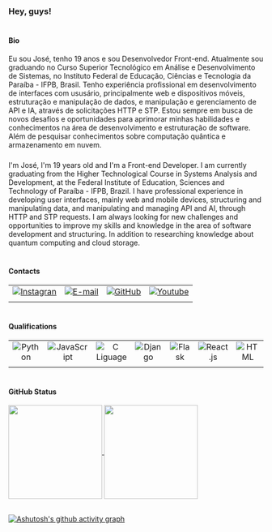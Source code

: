 #
### Hey, guys!

#
#### Bio
Eu sou José, tenho 19 anos e sou Desenvolvedor Front-end. Atualmente sou graduando no Curso Superior Tecnológico em Análise e Desenvolvimento de Sistemas, no Instituto Federal de Educação, Ciências e Tecnologia da Paraíba - IFPB, Brasil. Tenho experiência profissional em desenvolvimento de interfaces com ususário, principalmente web e dispositivos móveis, estruturação e manipulação de dados, e manipulação e gerenciamento de API e IA, através de solicitações HTTP e STP. Estou sempre em busca de novos desafios e oportunidades para aprimorar minhas habilidades e conhecimentos na área de desenvolvimento e estruturação de software. Além de pesquisar conhecimentos sobre computação quântica e armazenamento em nuvem.

###
I'm José, I'm 19 years old and I'm a Front-end Developer. I am currently graduating from the Higher Technological Course in Systems Analysis and Development, at the Federal Institute of Education, Sciences and Technology of Paraíba - IFPB, Brazil. I have professional experience in developing user interfaces, mainly web and mobile devices, structuring and manipulating data, and manipulating and managing API and AI, through HTTP and STP requests. I am always looking for new challenges and opportunities to improve my skills and knowledge in the area of ​​software development and structuring. In addition to researching knowledge about quantum computing and cloud storage.


#
#### Contacts
|       |       |       |       |
|:-----:|:-----:|:-----:|:-----:|
| [![Instagran](https://img.shields.io/badge/-Instagram-%23E4405F?style=for-the-badge&logo=instagram&logoColor=white)](https://www.instagram.com/jose_arruda__/) | [![E-mail](https://img.shields.io/badge/-Gmail-%23333?style=for-the-badge&logo=gmail&logoColor=white)](ferrazarrudaanderson@gmail.com) | [![GitHub](https://img.shields.io/badge/-LinkedIn-%230077B5?style=for-the-badge&logo=linkedin&logoColor=white)](https://www.linkedin.com/in/anderson-arruda-276677244) | [![Youtube](https://img.shields.io/badge/YouTube-FF0000?style=for-the-badge&logo=youtube&logoColor=white)](https://youtube.com/channel/UCtnXnDOE-HnuF7d3uo1nh2w) |
|       |       |       |       |

#
#### Qualifications 
|       |       |       |       |       |       |       |       |
|:-----:|:-----:|:-----:|:-----:|:-----:|:-----:|:-----:|:-----:|
| ![Python](https://img.shields.io/badge/-Python-0D1117?style=for-the-badge&logo=python&labelColor=0D1117) | ![JavaScript](https://img.shields.io/badge/-JavaScript-0D1117?style=for-the-badge&logo=javascript&labelColor=0D1117) | ![C Liguage](https://img.shields.io/badge/-C-0D1117?style=for-the-badge&logo=C&labelColor=0D1117) | ![Django](https://img.shields.io/badge/-Django-0D1117?style=for-the-badge&logo=django&labelColor=0D1117) | ![Flask](https://img.shields.io/badge/-Flask-0D1117?style=for-the-badge&logo=flask&logoColor=1572B6&labelColor=0D1117) | ![React.js](https://img.shields.io/badge/-React.js-0D1117?style=for-the-badge&logo=react&labelColor=0D1117) | ![HTML](https://img.shields.io/badge/-HTML-0D1117?style=for-the-badge&logo=HTML5&logoColor=orange&labelColor=0D1117) | ![CSS](https://img.shields.io/badge/-CSS-0D1117?style=for-the-badge&logo=CSS3&logoColor=1572B6&labelColor=0D1117) |
|       |       |       |       |       |       |       |       |

#
#### GitHub Status
<div align="justfy">
  <a href="https://github.com/JAndersonArruda">
    <img height=185 align="center" src="https://github-readme-stats.vercel.app/api?username=JAndersonArruda&show_icons=true&theme=highcontrast&hide_border=true" />
    <img height=185 align="center" src="https://github-readme-stats.vercel.app/api/top-langs/?username=JAndersonArruda&layout=compact&size_weight=0.5&count_weight=0.5&langs_count=8&theme=highcontrast&hide_border=true" />
  </a>
</div>

<br>

[![Ashutosh's github activity graph](https://github-readme-activity-graph.vercel.app/graph?username=JAndersonArruda&bg_color=000000&color=e7f216&line=f28016&point=00ffff&area=true&hide_border=true)](https://github.com/ashutosh00710/github-readme-activity-graph)

